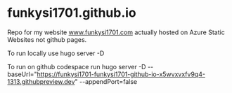 # funkysi1701.github.io

Repo for my website www.funkysi1701.com actually hosted on Azure Static Websites not github pages.

To run locally use
hugo server -D

To run on github codespace run
hugo server -D --baseUrl="https://funkysi1701-funkysi1701-github-io-x5wvxvxfv9q4-1313.githubpreview.dev" --appendPort=false